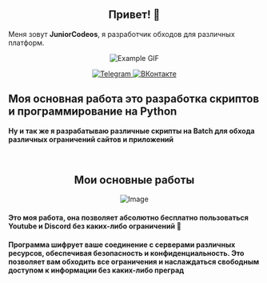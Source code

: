<div align="center">
  <h2><b> Привет! 👋</b></h2>
</div>




Меня зовут **JuniorCodeos**, я разработчик обходов для различных платформ.

<p align="center">
  <img src="https://steamuserimages-a.akamaihd.net/ugc/958603887331757558/D1E9FAB08630AFD6CB06EE7B719338B00BCEACBC/?imw=512&imh=219&ima=fit&impolicy=Letterbox&imcolor=%23000000&letterbox=true" alt="Example GIF">
</p>

<p align="center">
  <a href="https://t.me/juniorcodeos">
    <img src="https://img.shields.io/badge/Telegram-2CA5E0?style=for-the-badge&logo=telegram&logoColor=white" alt="Telegram">
  </a>
  <a href="https://vk.com/your_vk_link">
    <img src="https://img.shields.io/badge/ВКонтакте-0077FF?style=for-the-badge&logo=vk&logoColor=white" alt="ВКонтакте">
  </a>
</p>

<div align="left">
  <h2>
    <b>Моя основная работа это разработка скриптов и программирование на Python</b>
  </h2>
</div>

<div align="left">
  <p>
    <b>Ну и так же я разрабатываю различные скрипты на Batch для обхода различных ограничений сайтов и приложений</b>
  </p>
</div>

<br>

<div align="center">
  <p>
    <h2>
      <b>Мои основные работы</b>
    </h2>
  </p>
</div>

<div align="center">
  <img src="https://i.imgur.com/dvtdiLI.png" alt="Image">
  <div align="left">
    <h4><b>Это моя работа, она позволяет абсолютно бесплатно пользоваться Youtube и Discord без каких-либо ограничений 🎉</b></h4>
  </div>
</div>

<div align="left">
  <h4><b>Программа шифрует ваше соединение с серверами различных ресурсов, обеспечивая безопасность и конфиденциальность. Это позволяет вам обходить все ограничения и наслаждаться свободным доступом к информации без каких-либо преград</b></h4>
</div>










